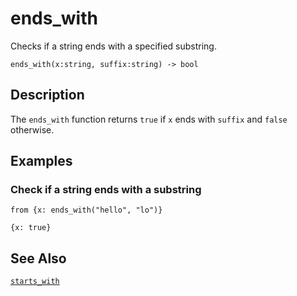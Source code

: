 # ends_with

Checks if a string ends with a specified substring.

```tql
ends_with(x:string, suffix:string) -> bool
```

## Description

The `ends_with` function returns `true` if `x` ends with `suffix` and `false`
otherwise.

## Examples

### Check if a string ends with a substring

```tql
from {x: ends_with("hello", "lo")}
```

```tql
{x: true}
```

## See Also

[`starts_with`](starts_with.md)
